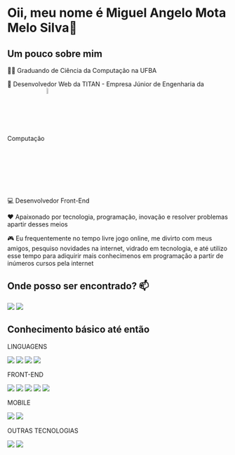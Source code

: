 # Oii, meu nome é Miguel Angelo Mota Melo Silva👋

## Um pouco sobre mim

👨‍🎓 Graduando de Ciência da Computação na UFBA 

🤝 Desenvolvedor Web da TITAN - Empresa Júnior de Engenharia da Computação [<img align="center" width="6%" src="https://titanci.com.br/assets/img/logo-com-nome.png"/>](https://titanci.com.br)<br />

💻 Desenvolvedor Front-End

❤️ Apaixonado por tecnologia, programação, inovação e resolver problemas apartir desses meios

🎮 Eu frequentemente no tempo livre jogo online, me divirto com meus amigos, pesquiso novidades na internet, vidrado em tecnologia, e até utilizo esse tempo para adiquirir mais conhecimenos em programação a partir de inúmeros cursos pela internet

## Onde posso ser encontrado?  📫
  [<img src="https://img.shields.io/badge/linkedin-%230077B5.svg?&style=for-the-badge&logo=linkedin&logoColor=white" />](https://www.linkedin.com/in/miguelangelos/) 
  [<img src="https://img.shields.io/badge/Email-0078D4.svg?style=for-the-badge&logo=Microsoft-Outlook&logoColor=white" />](mailto:migsilva95@gmail.com)
  

## Conhecimento básico até então

LINGUAGENS 

[<img src="https://img.shields.io/badge/JavaScript-F7DF1E.svg?style=for-the-badge&logo=JavaScript&logoColor=black" />](https://github.com/glsvitoria)
[<img src="https://img.shields.io/badge/TypeScript-007ACC?style=for-the-badge&logo=typescript&logoColor=white" />](https://github.com/glsvitoria)
[<img src="https://img.shields.io/badge/Python-3776AB.svg?style=for-the-badge&logo=Python&logoColor=white" />](https://github.com/glsvitoria)
[<img src="https://img.shields.io/badge/C++-00599C.svg?style=for-the-badge&logo=C++&logoColor=white" />](https://github.com/glsvitoria)


FRONT-END 

[<img src="https://img.shields.io/badge/HTML5-E34F26?style=for-the-badge&logo=html5&logoColor=white" />](https://github.com/glsvitoria)
[<img src="https://img.shields.io/badge/CSS3-1572B6?style=for-the-badge&logo=css3&logoColor=white" />](https://github.com/glsvitoria)
[<img src="https://img.shields.io/badge/React-61DAFB.svg?style=for-the-badge&logo=React&logoColor=black" />](https://github.com/glsvitoria)
[<img src="https://img.shields.io/badge/styled--components-DB7093?style=for-the-badge&logo=styled-components&logoColor=white" />](https://github.com/glsvitoria)
[<img src="https://img.shields.io/badge/Bootstrap-563D7C?style=for-the-badge&logo=bootstrap&logoColor=white" />](https://github.com/glsvitoria)

MOBILE

[<img src="https://img.shields.io/badge/React%20Native-61DAFB.svg?style=for-the-badge&logo=React&logoColor=black" />](https://github.com/glsvitoria)
[<img src="https://img.shields.io/badge/Expo-000020.svg?style=for-the-badge&logo=Expo&logoColor=white" />](https://github.com/glsvitoria)


OUTRAS TECNOLOGIAS 

[<img src="https://img.shields.io/badge/node.js-6DA55F?style=for-the-badge&logo=node.js&logoColor=white" />](https://github.com/glsvitoria)
[<img src="https://img.shields.io/badge/Insomnia-black?style=for-the-badge&logo=insomnia&logoColor=5849BE" />](https://github.com/glsvitoria)


